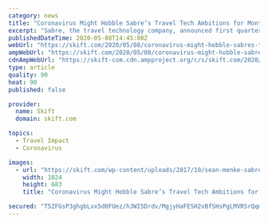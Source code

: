```yaml
---
category: news
title: "Coronavirus Might Hobble Sabre’s Travel Tech Ambitions for Months"
excerpt: "Sabre, the travel technology company, announced first quarter 2020 earnings. Travel bookings have sharply declined dramatiocally."
publishedDateTime: 2020-05-08T14:45:00Z
webUrl: "https://skift.com/2020/05/08/coronavirus-might-hobble-sabres-travel-tech-ambitions-for-months/"
ampWebUrl: "https://skift.com/2020/05/08/coronavirus-might-hobble-sabres-travel-tech-ambitions-for-months/amp/"
cdnAmpWebUrl: "https://skift-com.cdn.ampproject.org/c/s/skift.com/2020/05/08/coronavirus-might-hobble-sabres-travel-tech-ambitions-for-months/amp/"
type: article
quality: 90
heat: 90
published: false

provider:
  name: Skift
  domain: skift.com

topics:
  - Travel Impact
  - Coronavirus

images:
  - url: "https://skift.com/wp-content/uploads/2017/10/sean-menke-sabre-ceo.jpg"
    width: 1024
    height: 683
    title: "Coronavirus Might Hobble Sabre’s Travel Tech Ambitions for Months"

secured: "T5ZFGsP3ghgbLxx5d0FUez/hJWI5Drdv/MgjyHaFESH2vBfSHsPgLMVRSrQqmyTmq83oIlVHIXrbTg5NSh2K3tzhWwIlpW5BWu6R2XTLIf3hg+8EbhTldkhEA9bsPHAysmjDMcegQTF8mF5rvKh7GtX2tBca6yk1mwzT/sSf5lL+l4atrhqcQfIDSaYD6Bl5jZw3hMuM6KUzvxPk6z3H4NHrG0MK4rj4Wmox/AIe0/3v8rwvIg9qZMHI8mVdohUhXKICELyAmYZ1McFc2QHdDI9NFNofAmZE1dg8k1pQnHxtTwiMcTWiS+5DOwnRCK4ohaBAqdAednXHFIFFEtvqXrHnPrpButH3QFAfOPFJGAMXkAYgcQUzH5Or6gwOl4WNxLtDUj8CJAQjwMr6k4kArOM8G35XLR1oOKPxGnR6cVt/5lT1UDK2fxbFMDFAiTdLNOQhWXxm2EL7sN6i9Mn/NahHZxkX8hJespMQRmWOnVI=;AYRDYY1gK1QQt0aB5cW6Jg=="
---
```


